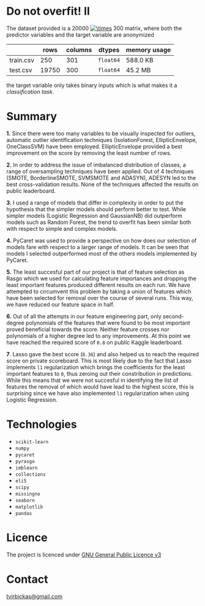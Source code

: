 # Do not overfit! II 

The dataset provided is a 20000 <a href="https://www.codecogs.com/eqnedit.php?latex=\times" target="_blank"><img src="https://latex.codecogs.com/gif.latex?\times" title="\times" /></a> 300 matrix, where both the predictor variables and the target variable are anonymized

|    | rows      | columns | dtypes | memory usage|
| -- | ----------- | ----------- | -- | -- |
| train.csv   | 250      | 301       | `float64` | 588.0 KB |
| test.csv   | 19750   | 300        | `float64` | 45.2 MB |

the target variable only takes binary inputs which is what makes it a *classification task*.

# Summary
**1.** Since there were too many variables to be visually inspected for outliers, automatic outlier identification techniques (IsolationForest, EllipticEnvelope, OneClassSVM) have been employed. EllipticEnvelope provided a best improvement on the score by removing the least number of rows.

**2.** In order to address the issue of imbalanced distribution of classes, a range of oversampling techniques have been applied. Out of 4 techniques (SMOTE, BorderlineSMOTE, SVMSMOTE and ADASYN), ADESYN led to the best cross-validation results. None of the techniques affected the results on public leaderboard.

**3.** I used a range of models that differ in complexity in order to put the hypothesis that the simpler models should perform better to test. While simpler models (Logistic Regression and GaussianNB) did outperform models such as Random Forest, the trend to overfit has been similar both with respect to simple and complex models.

**4.** PyCaret was used to provide a perspective on how does our selection of models fare with respect to a larger range of models. It can be seen that models I selected outperformed most of the others models implemented by PyCaret.

**5.** The least succesful part of our project is that of feature selection as Rasgo which we used for calculating feature importances and dropping the least important features produced different results on each run. We have attempted to circumvent this problem by taking a union of features which have been selected for removal over the course of several runs. This way, we have reduced our feature space in half.

**6.** Out of all the attempts in our feature engineering part, only second-degree polynomials of the features that were found to be most important proved beneficial towards the score. Neither feature crosses nor polynomials of a higher degree led to any improvements. At this point we have reached the required score of `0.8` on public Kaggle leaderboard.

**7**. Lasso gave the best score (`8.36`) and also helped us to reach the required score on private scoreboard. This is most likely due to the fact that Lasso implements `l1` regularization which brings the coefficients for the least important features to `0`, thus zeroing out their constribution in predictions. While this means that we were not succesful in identifying the list of features the removal of which would have lead to the highest score, this is surprising since we have also implemented `l1` regularization when using Logistic Regression.

# Technologies
- `scikit-learn`
- `numpy`
- `pycaret`
- `pyrasgo`
- `imblearn`
- `collections`
- `eli5`
- `scipy`
- `missingno`
- `seaborn`
- `matplotlib`
- `pandas`

# Licence

The project is licenced under [GNU General Public Licence v3](LICENCE.md)

# Contact

tvirbickas@gmail.com

